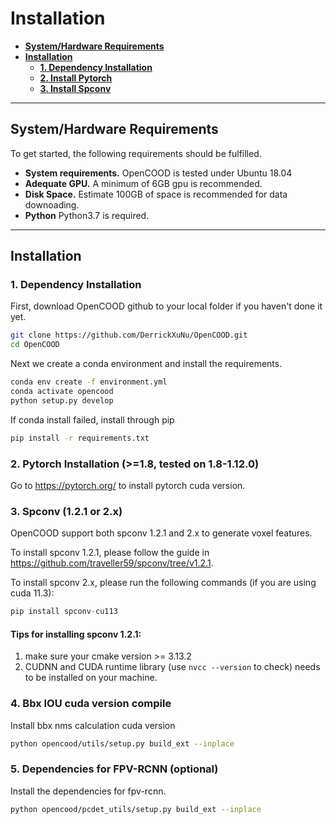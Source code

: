 # Installation

* [__System/Hardware Requirements__](#requirements)
* [__Installation__](#installation)
    * [__1. Dependency Installation__](#1-dependency-installation)
    * [__2. Install Pytorch__](#2-pytorch-installation-18)
    * [__3. Install Spconv__](#3-spconv-121-requred)




---
## System/Hardware Requirements
To get started, the following requirements should be fulfilled.
* __System requirements.__ OpenCOOD is tested under Ubuntu 18.04
* __Adequate GPU.__ A minimum of 6GB gpu is recommended.
* __Disk Space.__ Estimate 100GB of space is recommended for data downoading.
* __Python__ Python3.7 is required.


---
## Installation
### 1. Dependency Installation
First, download OpenCOOD github to your local folder if you haven't done it yet.
```sh
git clone https://github.com/DerrickXuNu/OpenCOOD.git
cd OpenCOOD
```
Next we create a conda environment and install the requirements.

```sh
conda env create -f environment.yml
conda activate opencood
python setup.py develop
```

If conda install failed,  install through pip
```sh
pip install -r requirements.txt
```

### 2. Pytorch Installation (>=1.8, tested on 1.8-1.12.0)
Go to https://pytorch.org/ to install pytorch cuda version.

### 3. Spconv (1.2.1 or 2.x)
OpenCOOD support both spconv 1.2.1 and 2.x to generate voxel features. 

To install spconv 1.2.1, please follow the guide in https://github.com/traveller59/spconv/tree/v1.2.1.

To install spconv 2.x, please run the following commands (if you are using cuda 11.3):
```python
pip install spconv-cu113
```
#### Tips for installing spconv 1.2.1:
1. make sure your cmake version >= 3.13.2
2. CUDNN and CUDA runtime library (use `nvcc --version` to check) needs to be installed on your machine.



### 4. Bbx IOU cuda version compile
Install bbx nms calculation cuda version
  
  ```bash
  python opencood/utils/setup.py build_ext --inplace
  ```


### 5. Dependencies for FPV-RCNN (optional)
Install the dependencies for fpv-rcnn.
  
  ```bash
  python opencood/pcdet_utils/setup.py build_ext --inplace
  ```

